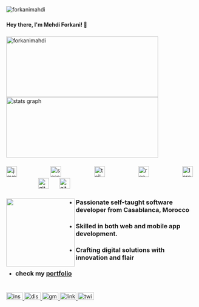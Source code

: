 <div align="left">
  <img src="https://komarev.com/ghpvc/?username=forkanimahdi&label=Profile%20views&color=4b0082&style=flat" alt="forkanimahdi" /> 
</div>

###

<h4 align="left">Hey there, I'm Mehdi Forkani! 👋</h4>

###

<div align="left">

  <img  width="400"  height="160" src="https://github-readme-streak-stats.herokuapp.com/?user=forkanimahdi&theme=midnight-purple" alt="forkanimahdi" />
  
  <img width="400"  src="https://github-readme-stats.vercel.app/api?username=forkanimahdi&hide_title=false&hide_rank=false&show_icons=true&&card_width=300&langs_count=5&include_all_commits=true&count_private=true&disable_animations=trur&theme=midnight-purple&locale=en&hide_border=true" height="160"  alt="stats graph"  />

  
 

</div>

###

<div align="left">
<!--   <img src="https://cdn.jsdelivr.net/gh/devicons/devicon/icons/html5/html5-original.svg" height="28" alt="html5 logo"  />
  <img width="15" />
  <img src="https://cdn.jsdelivr.net/gh/devicons/devicon/icons/css3/css3-original.svg" height="28" alt="css3 logo"  />
  <img width="15" /> -->
  <img src="https://cdn.jsdelivr.net/gh/devicons/devicon/icons/javascript/javascript-plain.svg" height="28" alt="javascript logo"  />
  <img width="80" />
<!--   <img src="https://cdn.jsdelivr.net/gh/devicons/devicon/icons/bootstrap/bootstrap-original.svg" height="28" alt="bootstrap logo"  />
  <img width="15" /> -->
  <img src="https://cdn.jsdelivr.net/gh/devicons/devicon/icons/sass/sass-original.svg" height="28" alt="sass logo"  />
<img width="80" />
  <img src="https://skillicons.dev/icons?i=tailwind" height="28" alt="tailwindcss logo"  />
<img width="80" />
  <img src="https://cdn.jsdelivr.net/gh/devicons/devicon/icons/react/react-original.svg" height="28" alt="react logo"  />
<img width="80" />
  <img src="https://skillicons.dev/icons?i=laravel" height="28" alt="laravel logo"  />
<img width="80" />
  <img src="https://cdn.jsdelivr.net/gh/devicons/devicon/icons/git/git-original.svg" height="28" alt="git logo"  />
  <img width="20" />
<!--   <img src="https://cdn.jsdelivr.net/gh/devicons/devicon/icons/bash/bash-original.svg" height="28" alt="bash logo"  />
  <img width="15" /> -->
<!--   <img src="https://cdn.jsdelivr.net/gh/devicons/devicon/icons/npm/npm-original-wordmark.svg" height="28" alt="npm logo"  />
  <img width="15" /> -->
  <img src="https://skillicons.dev/icons?i=github" height="28" alt="github logo"  />
<img width="80" />
<!--   <img src="https://cdn.jsdelivr.net/gh/devicons/devicon/icons/visualstudio/visualstudio-plain.svg" height="28" alt="visualstudio logo"  />
  <img width="15" /> -->
</div>

###

<img align="left" height="180" src="https://avatars.githubusercontent.com/u/96060207?v=4"  />

###

<ul>
<li><h3>
Passionate self-taught software developer from Casablanca, Morocco
</h3></li>
<li><h3>
Skilled in both web and mobile app development.
</h3></li>
<li><h3>
Crafting digital solutions with innovation and flair
</h3></li>
<li><h3>
check my <a href="forkanimahdi.vercel.app">portfolio</a> </h3></li>
</ul>


###

<br clear="both">

<div align="left">
  <a href="https://www.instagram.com/forkanimahdi/" target="_blank">
    <img src="https://raw.githubusercontent.com/maurodesouza/profile-readme-generator/master/src/assets/icons/social/instagram/default.svg" width="43" height="20" alt="instagram logo"  />
  </a>
  <a href="https://discord.com/users/forkanimahdi" target="_blank">
    <img src="https://raw.githubusercontent.com/maurodesouza/profile-readme-generator/master/src/assets/icons/social/discord/default.svg" width="43" height="20" alt="discord logo"  />
  </a>
  <a href="forkanimahdi@gmail.com" target="_blank">
    <img src="https://raw.githubusercontent.com/maurodesouza/profile-readme-generator/master/src/assets/icons/social/gmail/default.svg" width="43" height="20" alt="gmail logo"  />
  </a>
  <a href="https://www.linkedin.com/in/forkanimahdi/" target="_blank">
    <img src="https://raw.githubusercontent.com/maurodesouza/profile-readme-generator/master/src/assets/icons/social/linkedin/default.svg" width="43" height="20" alt="linkedin logo"  />
  </a>
  <a href="https://twitter.com/forkanimahdi" target="_blank">
    <img src="https://raw.githubusercontent.com/maurodesouza/profile-readme-generator/master/src/assets/icons/social/twitter/default.svg" width="43" height="20" alt="twitter logo"  />
  </a>
</div>

###

<br clear="both">



